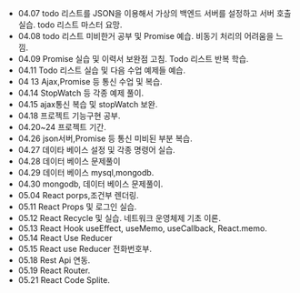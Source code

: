 
+ 04.07
todo 리스트를 JSON을 이용해서 가상의 백엔드 서버를 설정하고 서버 호출 실습.
todo 리스트 마스터 요망. 
+ 04.08
todo 리스트 미비한거 공부 및 Promise 예습. 비동기 처리의 어려움을 느낌.
+ 04.09
Promise 실습 및 이력서 보완점 고침. Todo 리스트 반복 학습.
+ 04.11
Todo 리스트 실습 및 다음 수업 예제들 예습.
+ 04 13
Ajax,Promise 등 통신 수업 및 복습.
+ 04.14
StopWatch 등 각종 예제 풀이.
+ 04.15
ajax통신 복습 및 stopWatch 보완.
+ 04.18 
프로젝트 기능구현 공부.
+ 04.20~24
프로젝트 기간.
+ 04.26
json서버,Promise 등 통신 미비된 부분 복습.
+ 04.27
데이타 베이스 설정 및 각종 명령어 실습.
+ 04.28
데이터 베이스 문제풀이
+ 04.29
데이터 베이스 mysql,mongodb.
+ 04.30 
mongodb, 데이터 베이스 문제풀이.
+ 05.04
React porps,조건부 렌더링.
+ 05.11 
React Props 및 로그인 실습.
+ 05.12
React Recycle 및 실습. 네트워크 운영체제 기초 이론.
+ 05.13
React Hook useEffect, useMemo, useCallback, React.memo.
+ 05.14
React Use Reducer
+ 05.15
React use Reducer 전화번호부.
+ 05.18 
Rest Api 연동.
+ 05.19
React Router. 
+ 05.21
React Code Splite.